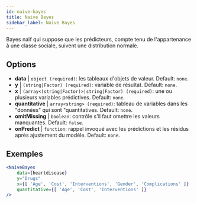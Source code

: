 ```yaml
---
id: naive-bayes
title: Naive Bayes
sidebar_label: Naive Bayes
---
```


Bayes naïf qui suppose que les prédicteurs, compte tenu de l'appartenance à une classe sociale, suivent une distribution normale.

## Options

* __data__ | `object (required)`: les tableaux d'objets de valeur. Default: `none`.
* __y__ | `(string|Factor) (required)`: variable de résultat. Default: `none`.
* __x__ | `(array<(string|Factor)>|string|Factor) (required)`: une ou plusieurs variables prédictives. Default: `none`.
* __quantitative__ | `array<string> (required)`: tableau de variables dans les "données" qui sont "quantitatives. Default: `none`.
* __omitMissing__ | `boolean`: contrôle s'il faut omettre les valeurs manquantes. Default: `false`.
* __onPredict__ | `function`: rappel invoqué avec les prédictions et les résidus après ajustement du modèle. Default: `none`.


## Exemples

```jsx live
<NaiveBayes 
    data={heartdisease} 
    y="Drugs"
    x={[ 'Age', 'Cost', 'Interventions', 'Gender', 'Complications' ]}
    quantitative={[ 'Age', 'Cost', 'Interventions' ]}
/>
```

